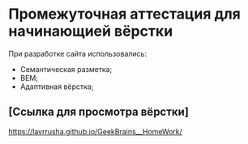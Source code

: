 # Промежуточная аттестация для начинающией вёрстки

При разработке сайта использовались:

- Семантическая разметка;
- BEM;
- Адаптивная вёрстка;

## [Ссылка для просмотра вёрстки]

https://lavrrusha.github.io/GeekBrains__HomeWork/